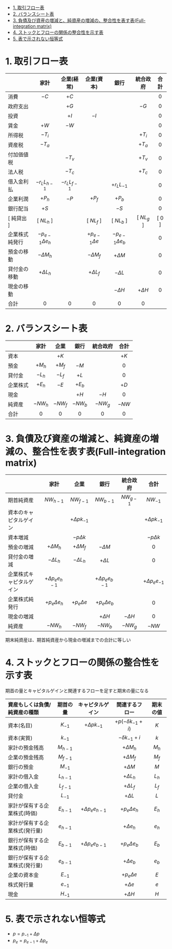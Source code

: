 - [1. 取引フロー表](#1-取引フロー表)
- [2. バランスシート表](#2-バランスシート表)
- [3. 負債及び資産の増減と、純資産の増減の、整合性を表す表(Full-integration matrix)](#3-負債及び資産の増減と純資産の増減の整合性を表す表full-integration-matrix)
- [4. ストックとフローの関係の整合性を示す表](#4-ストックとフローの関係の整合性を示す表)
- [5. 表で示されない恒等式](#5-表で示されない恒等式)


# 1. 取引フロー表
|                |         家計          |   企業(経常)   |     企業(資本)      |         銀行          |  統合政府   |  合計   |
| :------------- | :-------------------: | :------------: | :-----------------: | :-------------------: | :---------: | :-----: |
| 消費           |         $-C$          |      $+C$      |                     |                       |             |   $0$   |
| 政府支出       |                       |      $+G$      |                     |                       |    $-G$     |   $0$   |
| 投資           |                       |      $+I$      |        $-I$         |                       |             |   $0$   |
| 賃金           |         $+W$          |      $-W$      |                     |                       |             |   $0$   |
| 所得税         |        $-T_i$         |                |                     |                       |   $+T_i$    |   $0$   |
| 資産税         |        $-T_a$         |                |                     |                       |   $+T_a$    |   $0$   |
| 付加価値税     |                       |     $-T_v$     |                     |                       |   $+T_v$    |   $0$   |
| 法人税         |                       |     $-T_c$     |                     |                       |   $+T_c$    |   $0$   |
| 借入金利払     |    $-r_L L_{h-1}$     | $-r_L L_{f-1}$ |                     |     $+r_L L_{-1}$     |             |   $0$   |
| 企業利潤       |        $+P_h$         |      $-P$      |       $+P_f$        |        $+P_b$         |             |   $0$   |
| 銀行配当       |         $+S$          |                |                     |         $-S$          |             |   $0$   |
| [ 純貸出 ]     |      [ $NL_h$ ]       |                |     [ $NL_f$ ]      |      [ $NL_b$ ]       | [ $NL_g$ ]  | [ $0$ ] |
| 企業株式純発行 | $-p_{e-1} \Delta e_h$ |                | $+p_{e-1} \Delta e$ | $-p_{e-1} \Delta e_b$ |             |   $0$   |
| 預金の移動     |     $-\Delta M_h$     |                |    $-\Delta M_f$    |      $+\Delta M$      |             |   $0$   |
| 貸付金の移動   |     $+\Delta L_h$     |                |    $+\Delta L_f$    |      $-\Delta L$      |             |   $0$   |
| 現金の移動     |                       |                |                     |      $-\Delta H$      | $+\Delta H$ |   $0$   |
| 合計           |          $0$          |      $0$       |         $0$         |          $0$          |     $0$     |         |

# 2. バランスシート表
|          |  家計   |  企業   |  銀行   | 統合政府 | 合計  |
| :------- | :-----: | :-----: | :-----: | :------: | :---: |
| 資本     |         |  $+K$   |         |          | $+K$  |
| 預金     | $+M_h$  | $+M_f$  |  $-M$   |          |  $0$  |
| 貸付金   | $-L_h$  | $-L_f$  |  $+L$   |          |  $0$  |
| 企業株式 | $+E_h$  |  $-E$   | $+E_b$  |          | $+D$  |
| 現金     |         |         |  $+H$   |   $-H$   |  $0$  |
| 純資産   | $-NW_h$ | $-NW_f$ | $-NW_b$ | $-NW_g$  | $-NW$ |
| 合計     |   $0$   |   $0$   |   $0$   |   $0$    |  $0$  |

# 3. 負債及び資産の増減と、純資産の増減の、整合性を表す表(Full-integration matrix)
|                          |         家計          |        企業        |         銀行          |  統合政府   |         合計         |
| :----------------------- | :-------------------: | :----------------: | :-------------------: | :---------: | :------------------: |
| 期首純資産               |      $NW_{h-1}$       |     $NW_{f-1}$     |      $NW_{b-1}$       | $NW_{g-1}$  |      $NW_{-1}$       |
| 資本のキャピタルゲイン   |                       | $+\Delta p k_{-1}$ |                       |             |  $+\Delta p k_{-1}$  |
| 資本増減                 |                       |   $-p \Delta k$    |                       |             |    $-p \Delta k$     |
| 預金の増減               |     $+\Delta M_h$     |   $+\Delta M_f$    |      $-\Delta M$      |             |         $0$          |
| 貸付金の増減             |     $-\Delta L_h$     |   $-\Delta L_h$    |      $+\Delta L$      |             |         $0$          |
| 企業株式キャピタルゲイン | $+\Delta p_e e_{h-1}$ |                    | $+\Delta p_e e_{b-1}$ |             | $+\Delta p_e e_{-1}$ |
| 企業株式純発行           |   $+p_e \Delta e_h$   |  $+p_e \Delta e$   |   $+p_e \Delta e_b$   |             |         $0$          |
| 現金の増減               |                       |                    |      $+\Delta H$      | $-\Delta H$ |         $0$          |
| 純資産                   |        $-NW_h$        |      $-NW_f$       |        $-NW_b$        |   $-NW_g$   |        $-NW$         |

期末純資産は、期首純資産から現金の増減までの合計に等しい

# 4. ストックとフローの関係の整合性を示す表
期首の量とキャピタルゲインと関連するフローを足すと期末の量になる

| 資産もしくは負債/純資産の種類  | 期首の量  |   キャピタルゲイン    |     関連するフロー      | 期末の値 |
| :----------------------------- | :-------: | :-------------------: | :---------------------: | :------: |
| 資本(名目)                     | $K_{-1}$  |  $+\Delta p k_{-1}$   | $+p (-\delta k_{-1}+i)$ |   $K$    |
| 資本(実質)                     | $k_{-1}$  |                       |   $-\delta k_{-1}+i$    |   $k$    |
| 家計の預金残高                 | $M_{h-1}$ |                       |      $+\Delta M_h$      |  $M_h$   |
| 企業の預金残高                 | $M_{f-1}$ |                       |      $+\Delta M_f$      |  $M_f$   |
| 銀行の預金                     | $M_{-1}$  |                       |       $+\Delta M$       |   $M$    |
| 家計の借入金                   | $L_{h-1}$ |                       |      $+\Delta L_h$      |  $L_h$   |
| 企業の借入金                   | $L_{f-1}$ |                       |      $+\Delta L_f$      |  $L_f$   |
| 貸付金                         | $L_{-1}$  |                       |       $+\Delta L$       |   $L$    |
| 家計が保有する企業株式(時価)   | $E_{h-1}$ | $+\Delta p_e e_{h-1}$ |    $+p_e\Delta e_h$     |  $E_h$   |
| 家計が保有する企業株式(発行量) | $e_{h-1}$ |                       |      $+\Delta e_h$      |  $e_h$   |
| 銀行が保有する企業株式(時価)   | $E_{b-1}$ | $+\Delta p_e e_{b-1}$ |    $+p_e\Delta e_b$     |  $E_b$   |
| 銀行が保有する企業株式(発行量) | $e_{b-1}$ |                       |      $+\Delta e_b$      |  $e_b$   |
| 企業の資本金                   | $E_{-1}$  |                       |     $+p_e\Delta e$      |   $E$    |
| 株式発行量                     | $e_{-1}$  |                       |       $+\Delta e$       |   $e$    |
| 現金                           | $H_{-1}$  |                       |       $+\Delta H$       |   $H$    |

# 5. 表で示されない恒等式
- $p=p_{-1}+\Delta p$
- $p_e=p_{e-1}+\Delta p_e$

